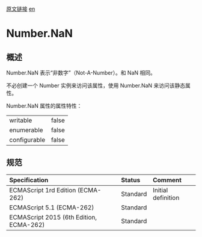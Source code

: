 <a href="https://developer.mozilla.org/zh-CN/docs/Web/JavaScript/Reference/Global_Objects/Number/NaN" target="_blank">原文链接</a>
<a href="https://developer.mozilla.org/zh-CN/docs/Web/JavaScript/Reference/Global_Objects/Number/NaN" target="_blank">en</a>

# Number.NaN

## 概述

Number.NaN 表示“非数字”（Not-A-Number）。和 NaN 相同。

不必创建一个 Number 实例来访问该属性，使用 Number.NaN 来访问该静态属性。

Number.NaN 属性的属性特性：

|             |       |
|:------------|:------|
|writable     | false |
|enumerable   | false |
|configurable | false |

## 规范

| Specification                           | Status   | Comment            |
|:----------------------------------------|:---------|:-------------------|
| ECMAScript 1rd Edition (ECMA-262)       | Standard | Initial definition |
| ECMAScript 5.1 (ECMA-262)               | Standard |                    |
| ECMAScript 2015 (6th Edition, ECMA-262) | Standard |                    |
